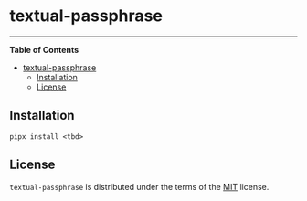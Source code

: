 # textual-passphrase

<!-- [![PyPI - Version](https://img.shields.io/pypi/v/textual-passphrase.svg)](https://pypi.org/project/textual-passphrase)
[![PyPI - Python Version](https://img.shields.io/pypi/pyversions/textual-passphrase.svg)](https://pypi.org/project/textual-passphrase) -->

-----

**Table of Contents**

- [textual-passphrase](#textual-passphrase)
  - [Installation](#installation)
  - [License](#license)

## Installation

```console
pipx install <tbd>
```

## License

`textual-passphrase` is distributed under the terms of the [MIT](https://spdx.org/licenses/MIT.html) license.
